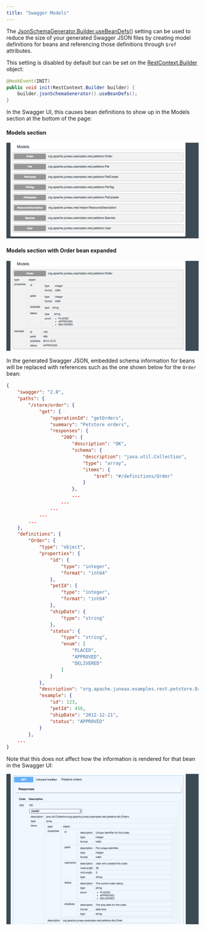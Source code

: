 ```yaml
---
title: "Swagger Models"
---
```


The [JsonSchemaGenerator.Builder.useBeanDefs()](API_DOCS/org/apache/juneau/jsonschema/JsonSchemaGenerator/Builder.html#useBeanDefs())
setting can be used to reduce the size of your generated Swagger JSON files by creating model definitions for beans and
referencing those definitions through `$ref` attributes.

This setting is disabled by default but can be set on the [RestContext.Builder](API_DOCS/org/apache/juneau/rest/RestContext/Builder.html) object:

```java
@HookEvent(INIT)
public void init(RestContext.Builder builder) {
    builder.jsonSchemaGenerator().useBeanDefs();
}
```

In the Swagger UI, this causes bean definitions to show up in the Models section at the bottom of the page:

#### Models section

![Models section](/img/doc-files/jrs.Swagger.Models.1.png)

#### Models section with Order bean expanded

![Models section with Order bean expanded](/img/doc-files/jrs.Swagger.Models.2.png)

In the generated Swagger JSON, embedded schema information for beans will be replaced with references such as the one
shown below for the `Order` bean:

```json
{
    "swagger": "2.0",
    "paths": {
        "/store/order": {
            "get": {
                "operationId": "getOrders",
                "summary": "Petstore orders",
                "responses": {
                    "200": {
                        "description": "OK",
                        "schema": {
                            "description": "java.util.Collection",
                            "type": "array",
                            "items": {
                                "$ref": "#/definitions/Order"
                            }
                        },
                        ...
                    ...
                ...
            ...
        ...
    },
    "definitions": {
        "Order": {
            "type": "object",
            "properties": {
                "id": {
                    "type": "integer",
                    "format": "int64"
                },
                "petId": {
                    "type": "integer",
                    "format": "int64"
                },
                "shipDate": {
                    "type": "string"
                },
                "status": {
                    "type": "string",
                    "enum": [
                        "PLACED",
                        "APPROVED",
                        "DELIVERED"
                    ]
                }
            },
            "description": "org.apache.juneau.examples.rest.petstore.Order",
            "example": {
                "id": 123,
                "petId": 456,
                "shipDate": "2012-12-21",
                "status": "APPROVED"
            }
        },
    ...
}
```

Note that this does not affect how the information is rendered for that bean in the Swagger UI:

![Order bean rendered in Swagger UI](/img/doc-files/jrs.Swagger.Models.3.png)
